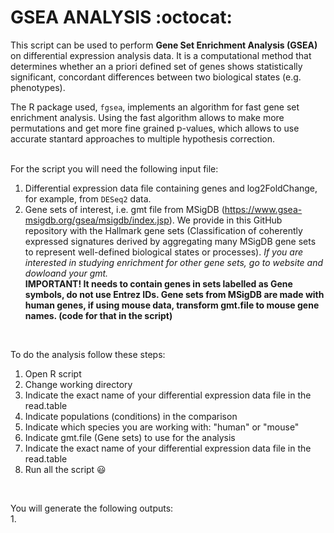 # GSEA ANALYSIS :octocat:
This script can be used to perform **Gene Set Enrichment Analysis (GSEA)** on differential expression analysis data. It is a computational method that determines whether an a priori defined set of genes shows statistically significant, concordant differences between two biological states (e.g. phenotypes).

The R package used, `fgsea`, implements an algorithm for fast gene set enrichment analysis. Using the fast algorithm allows to make more permutations and get more fine grained p-values, which allows to use accurate stantard approaches to multiple hypothesis correction.<br/>
<br/>

For the script you will need the following input file:
  1. Differential expression data file containing genes and log2FoldChange, for example, from `DESeq2` data.
  2. Gene sets of interest, i.e. gmt file from MSigDB (https://www.gsea-msigdb.org/gsea/msigdb/index.jsp). We provide in this GitHub repository with the Hallmark gene sets (Classification of coherently expressed signatures derived by aggregating many MSigDB gene sets to represent well-defined biological states or processes). _If you are interested in studying enrichment for other gene sets, go to website and dowloand your gmt._ <br/>
**IMPORTANT! It needs to contain genes in sets labelled as Gene symbols, do not use Entrez IDs. 
Gene sets from MSigDB are made with human genes, if using mouse data, transform gmt.file to mouse gene names. (code for that in the script)** <br/>
<br/>
   
To do the analysis follow these steps:
  1. Open R script
  2. Change working directory
  3. Indicate the exact name of your differential expression data file in the read.table
  4. Indicate populations (conditions) in the comparison
  5. Indicate which species you are working with: "human" or "mouse"
  6. Indicate gmt.file (Gene sets) to use for the analysis
  7. Indicate the exact name of your differential expression data file in the read.table
  8. Run all the script :smiley:<br/>
  <br/>

You will generate the following outputs:<br/>
1. 
